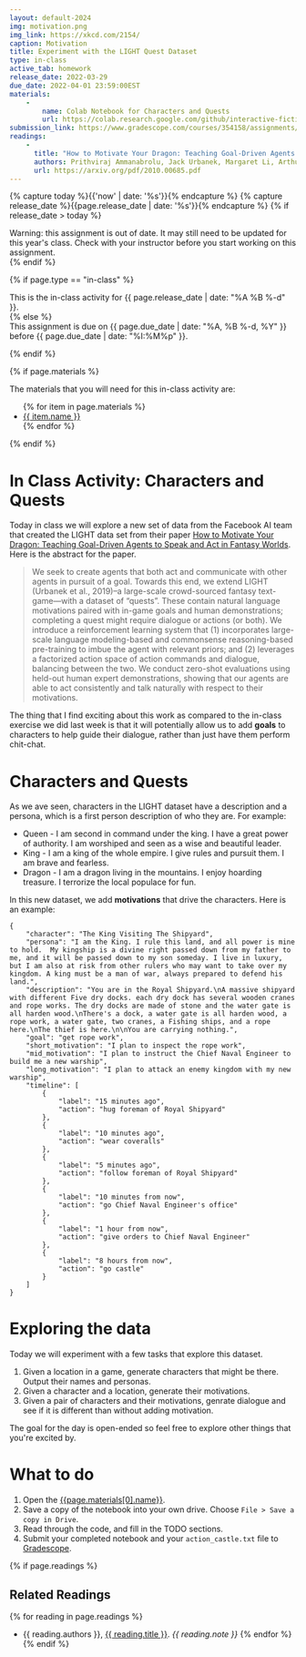 ```yaml
---
layout: default-2024
img: motivation.png
img_link: https://xkcd.com/2154/
caption: Motivation  
title: Experiment with the LIGHT Quest Dataset
type: in-class
active_tab: homework
release_date: 2022-03-29
due_date: 2022-04-01 23:59:00EST
materials:
    - 
        name: Colab Notebook for Characters and Quests
        url: https://colab.research.google.com/github/interactive-fiction-class/interactive-fiction-class.github.io/blob/master/in_class_activities/dialogue-2/Characters_and_Quests.ipynb
submission_link: https://www.gradescope.com/courses/354158/assignments/1959911/
readings:
    -
      title: "How to Motivate Your Dragon: Teaching Goal-Driven Agents to Speak and Act in Fantasy Worlds"
      authors: Prithviraj Ammanabrolu, Jack Urbanek, Margaret Li, Arthur Szlam, Tim Rocktäschel, Jason Weston
      url: https://arxiv.org/pdf/2010.00685.pdf
---
```


<!-- Check whether the assignment is ready to release -->
{% capture today %}{{'now' | date: '%s'}}{% endcapture %}
{% capture release_date %}{{page.release_date | date: '%s'}}{% endcapture %}
{% if release_date > today %} 
<div class="alert alert-danger">
Warning: this assignment is out of date.  It may still need to be updated for this year's class.  Check with your instructor before you start working on this assignment.
</div>
{% endif %}
<!-- End of check whether the assignment is up to date -->



{% if page.type == "in-class" %}
<!-- In class activity -->
<div class="alert alert-info">
This is the in-class activity for {{ page.release_date | date: "%A %B %-d" }}.
</div>
{% else %}
<!-- Homework assignment -->
<div class="alert alert-info">
This assignment is due on {{ page.due_date | date: "%A, %B %-d, %Y" }} before {{ page.due_date | date: "%I:%M%p" }}. 
</div>

{% endif %}

{% if page.materials %}
<div class="alert alert-info">
The materials that you will need for this in-class activity are:
<ul>
{% for item in page.materials %}
<li><a href="{{item.url}}">{{ item.name }}</a></li>
{% endfor %}
</ul>
</div>
{% endif %}



In Class Activity: Characters and Quests
=============================================================

Today in class we will explore a new set of data from the Facebook AI team that created the LIGHT data set from their paper [How to Motivate Your Dragon: Teaching Goal-Driven Agents to Speak and Act in Fantasy Worlds](https://arxiv.org/abs/2010.00685). Here is the abstract for the paper.

> We seek to create agents that both act and communicate with other agents in pursuit of a goal. Towards this end, we extend LIGHT (Urbanek et al., 2019)–a large-scale crowd-sourced fantasy text-game—with a dataset of “quests”. These contain natural language motivations paired with in-game goals and human demonstrations; completing a quest might require dialogue or actions (or both). We introduce a reinforcement learning system that (1) incorporates large-scale language modeling-based and commonsense reasoning-based pre-training to imbue the agent with relevant priors; and (2) leverages a factorized action space of action commands and dialogue, balancing between the two. We conduct zero-shot evaluations using held-out human expert demonstrations, showing that our agents are able to act consistently and talk naturally with respect to their motivations.

The thing that I find exciting about this work as compared to the in-class exercise we did last week is that it will potentially allow us to add **goals** to characters to help guide their dialogue, rather than just have them perform chit-chat.


# Characters and Quests 

As we ave seen, characters in the LIGHT dataset have a description and a persona, which is a first person description of who they are.  For example:


* Queen - I am second in command under the king. I have a great power of authority. I am worshiped and seen as a wise and beautiful leader.
* King - I am a king of the whole empire. I give rules and pursuit them. I am brave and fearless.
* Dragon - I am a dragon living in the mountains. I enjoy hoarding treasure. I terrorize the local populace for fun.


In this new dataset, we add **motivations** that drive the characters.  Here is an example:

```
{
    "character": "The King Visiting The Shipyard",
    "persona": "I am the King. I rule this land, and all power is mine to hold.  My kingship is a divine right passed down from my father to me, and it will be passed down to my son someday. I live in luxury, but I am also at risk from other rulers who may want to take over my kingdom. A king must be a man of war, always prepared to defend his land.",
    "description": "You are in the Royal Shipyard.\nA massive shipyard with different Five dry docks. each dry dock has several wooden cranes and rope works. The dry docks are made of stone and the water gate is all harden wood.\nThere's a dock, a water gate is all harden wood, a rope work, a water gate, two cranes, a Fishing ships, and a rope here.\nThe thief is here.\n\nYou are carrying nothing.",
    "goal": "get rope work",
    "short_motivation": "I plan to inspect the rope work",
    "mid_motivation": "I plan to instruct the Chief Naval Engineer to build me a new warship",
    "long_motivation": "I plan to attack an enemy kingdom with my new warship",
    "timeline": [
        {
            "label": "15 minutes ago",
            "action": "hug foreman of Royal Shipyard"
        },
        {
            "label": "10 minutes ago",
            "action": "wear coveralls"
        },
        {
            "label": "5 minutes ago",
            "action": "follow foreman of Royal Shipyard"
        },
        {
            "label": "10 minutes from now",
            "action": "go Chief Naval Engineer's office"
        },
        {
            "label": "1 hour from now",
            "action": "give orders to Chief Naval Engineer"
        },
        {
            "label": "8 hours from now",
            "action": "go castle"
        }
    ]
}
```


#  Exploring the data

Today we will experiment with a few tasks that explore this dataset.

1. Given a location in a game, generate characters that might be there.  Output their names and personas.
2. Given a character and a location, generate their motivations.
3. Given a pair of characters and their motivations, genrate dialogue and see if it is different than without adding motivation.

The goal for the day is open-ended so feel free to explore other things that you're excited by.

# What to do

1. Open the [{{page.materials[0].name}}]({{page.materials[0].url}}).
2. Save a copy of the notebook into your own drive. Choose `File > Save a copy in Drive`.
3. Read through the code, and fill in the TODO sections.
4. Submit your completed notebook and your `action_castle.txt` file to [Gradescope]({{page.submission_link}}).



{% if page.readings %} 
## Related Readings
{% for reading in page.readings %}
* {{ reading.authors }}, <a href="{{ reading.url }}">{{ reading.title }}</a>.  <i>{{ reading.note }}</i>
{% endfor %}
{% endif %}

